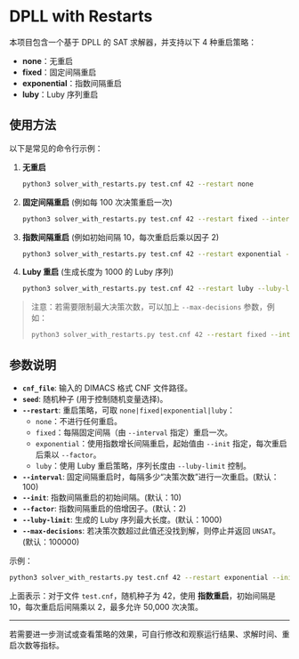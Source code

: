 # DPLL with Restarts

本项目包含一个基于 DPLL 的 SAT 求解器，并支持以下 4 种重启策略：
- **none**：无重启  
- **fixed**：固定间隔重启  
- **exponential**：指数间隔重启  
- **luby**：Luby 序列重启  

## 使用方法

以下是常见的命令行示例：

1. **无重启**  
   ```bash
   python3 solver_with_restarts.py test.cnf 42 --restart none
   ```

2. **固定间隔重启** (例如每 100 次决策重启一次)  
   ```bash
   python3 solver_with_restarts.py test.cnf 42 --restart fixed --interval 100
   ```

3. **指数间隔重启** (例如初始间隔 10，每次重启后乘以因子 2)  
   ```bash
   python3 solver_with_restarts.py test.cnf 42 --restart exponential --init 10 --factor 2
   ```

4. **Luby 重启** (生成长度为 1000 的 Luby 序列)  
   ```bash
   python3 solver_with_restarts.py test.cnf 42 --restart luby --luby-limit 1000
   ```

> 注意：若需要限制最大决策次数，可以加上 `--max-decisions` 参数，例如：
> ```bash
> python3 solver_with_restarts.py test.cnf 42 --restart fixed --interval 100 --max-decisions 100000
> ```

## 参数说明

- **`cnf_file`**: 输入的 DIMACS 格式 CNF 文件路径。  
- **`seed`**: 随机种子 (用于控制随机变量选择)。  
- **`--restart`**: 重启策略，可取 `none|fixed|exponential|luby`：  
  - `none`：不进行任何重启。  
  - `fixed`：每隔固定间隔（由 `--interval` 指定）重启一次。  
  - `exponential`：使用指数增长间隔重启，起始值由 `--init` 指定，每次重启后乘以 `--factor`。  
  - `luby`：使用 Luby 重启策略，序列长度由 `--luby-limit` 控制。  
- **`--interval`**: 固定间隔重启时，每隔多少“决策次数”进行一次重启。(默认：100)  
- **`--init`**: 指数间隔重启的初始间隔。(默认：10)  
- **`--factor`**: 指数间隔重启的倍增因子。(默认：2)  
- **`--luby-limit`**: 生成的 Luby 序列最大长度。(默认：1000)  
- **`--max-decisions`**: 若决策次数超过此值还没找到解，则停止并返回 `UNSAT`。(默认：100000)

示例：  
```bash
python3 solver_with_restarts.py test.cnf 42 --restart exponential --init 10 --factor 2 --max-decisions 50000
```
上面表示：对于文件 `test.cnf`，随机种子为 42，使用 **指数重启**，初始间隔是 10，每次重启后间隔乘以 2，最多允许 50,000 次决策。

---

若需要进一步测试或查看策略的效果，可自行修改和观察运行结果、求解时间、重启次数等指标。

